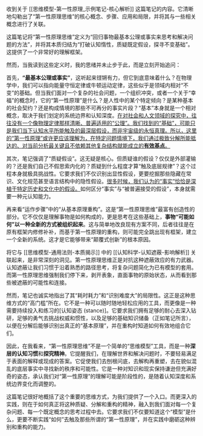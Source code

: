 收到关于 [[思维模型-第一性原理_示例笔记-核心解析]] 这篇笔记的内容。它清晰地勾勒出了“第一性原理思维”的核心概念、步骤、应用和局限，并将其与一些相关概念进行了关联。

这篇笔记将“第一性原理思维”定义为“回归事物最基本公理或事实来思考和解决问题的方法”，并将其本质归结为“打破认知惰性，质疑既定假设，探寻不变基础”。这提供了一个非常好的理解框架。

然而，当我读到这些定义时，我的思绪并未止步于此，而是立刻开始追问：

首先，**“最基本公理或事实”**，这听起来铿锵有力，但它到底意味着什么？在物理学中，我们可以指向能量守恒定律或牛顿运动定律，这些似乎是领域内相对“不变”的基础。但当我们面对一个复杂的社会问题，一个组织冲突，或者一个关于“幸福”的概念时，它的“第一性原理”是什么？是人性中的某个特定倾向？是某种基本的社会契约？还是构成情境的那些不可再分的事实片段？“基本”本身就是一个相对概念，取决于我们划定的系统边界和认知深度。<u>在对社会和人文领域的探究中，往往没有一个像物理定律那样清晰、普遍适用的“公理”。我们找到的“基础”，可能只是我们当下认知水平所能触及的最深层假设，而非宇宙级的永恒真理。所以，这里的“第一性原理”或许更应该理解为，在特定问题情境下，我们通过极致分解所能抵达的、对当前分析最关键且不依赖其他复杂结构就能成立的**有效基点**。</u>

其次，笔记强调了“质疑假设”。这无疑是核心。但质疑谁的假设？仅仅是外部灌输的？还是我们自己不假思索内化的？质疑到什么程度才算“触及底层规律”？这个过程本身就极具挑战性。它要求我们不仅识别出显性假设，更要挖掘那些隐藏在常识、文化规范甚至语言结构中的隐性假设。<u>很多时候，我们认为的“事实”恰恰是深植于特定历史和文化中的假设。</u>如何区分“事实”与“被普遍接受的假设”，本身就需要一种元认知能力。

再来看“运作步骤”中的“从基本原理重构”。这是“第一性原理思维”最富有创造性的部分。它不仅仅是理解事物是如何构成的，更是思考在这些基础上，**事物“可能如何”以一种全新的方式被组织起来**。这与简单地改良现有方案不同，后者往往是在原有框架内修修补补，而基于第一性原理的重构，则可能完全跳出现有框架，建立一个全新的系统。这才是它能够带来“颠覆式创新”的根本原因。

将它与 [[思维模型-通用法则-本质揭示]] 中的 [[认知科学-认知遮蔽-影响解析]] 关联起来，是非常深刻的洞见。第一性原理思维正是对抗这种遮蔽效应的有力武器。认知遮蔽让我们习惯于沿着熟悉的路径思考，将复杂问题简化为已有模型的套用。而第一性原理思维强制我们停下来，剥开表象，直面事物的原始状态，从而看到那些被遮蔽的可能性和连接。

然而，笔记也诚实地指出了其“耗时耗力”和“识别难度大”的局限性。这正是这种思维方式的“高门槛”所在。它不是一种可以随时随地轻松应用的工具，而更像是一种需要持续投入和练习的[认知姿态 (stance)]。它要求我们拥有足够的耐心去深入钻研，足够的勇气去挑战权威和惯性，以及足够的基础知识储备（正如笔记所言），以便在分解后能够识别出真正的“基本原理”，并在重构时知道如何有效地组合它们。

因此，在我看来，“第一性原理思维”不是一个简单的“思维模型”工具，而是一种**深层的认知习惯**和**探究精神**。它提醒我们，在理解世界和解决问题时，不要轻易满足于表面的解释或现成的答案。它促使我们去刨根问底，去解构再重塑，去在貌似混乱的底层事实中寻找新的秩序和可能性。它是一种对知识和现实保持谦逊但充满好奇的姿态，承认我们对“第一性原理”的理解可能是阶段性的，是随着认知深度和系统边界变化而调整的。

这篇笔记很好地概括了这个重要的思维方式，为我们提供了一个入口。而更深入的实践，则在于如何真正将这种质疑、分解和重构的精神，融入到我们面对每一个复杂问题、每一个既定概念的思考过程中去。它要求我们不仅要知道这个“模型”是什么，更要不断实践“如何”去触及那些所谓的“第一性原理”，并在实践中磨砺这种辨别和重构的能力。